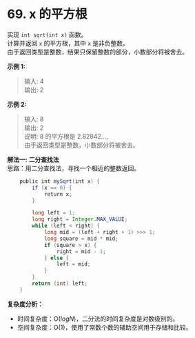 # 69. x 的平方根

实现 `int sqrt(int x)` 函数。  
计算并返回 `x` 的平方根，其中 `x` 是非负整数。  
由于返回类型是整数，结果只保留整数的部分，小数部分将被舍去。  

**示例 1:**  
>输入: 4  
>输出: 2

**示例 2:**  
>输入: 8  
>输出: 2  
>说明: 8 的平方根是 2.82842...,  
>由于返回类型是整数，小数部分将被舍去。

**解法一: 二分查找法**  
思路：用二分查找法，寻找一个相近的整数返回。

```Java
    public int mySqrt(int x) {
        if (x == 0) {
            return x;
        }

        long left = 1;
        long right = Integer.MAX_VALUE;
        while (left < right) {
            long mid = (left + right + 1) >>> 1;
            long square = mid * mid;
            if (square > x) {
                right = mid - 1;
            } else {
                left = mid;
            }
        }
        return (int) left;
    }
```

**复杂度分析：**

* 时间复杂度：O($log N$)，二分法的时间复杂度是对数级别的。
* 空间复杂度：O(1)，使用了常数个数的辅助空间用于存储和比较。  

